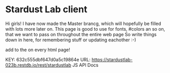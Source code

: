 # Stardust Lab client

Hi girls!
I have now made the Master brancg, which will hopefully be filled with lots more later on.
This page is good to use for fonts, #colors an so on, that we want to pass on throughout the entire web page
So write things down in here, for remembering stuff or updating eachother :-)

add <META NAME="robots" CONTENT="noindex,nofollow"> to the <head> on every html page!

KEY: 632c555dbf647d0a5c19864e
URL: https://stardustlab-023b.restdb.io/rest/stardustlab JS API Docs
